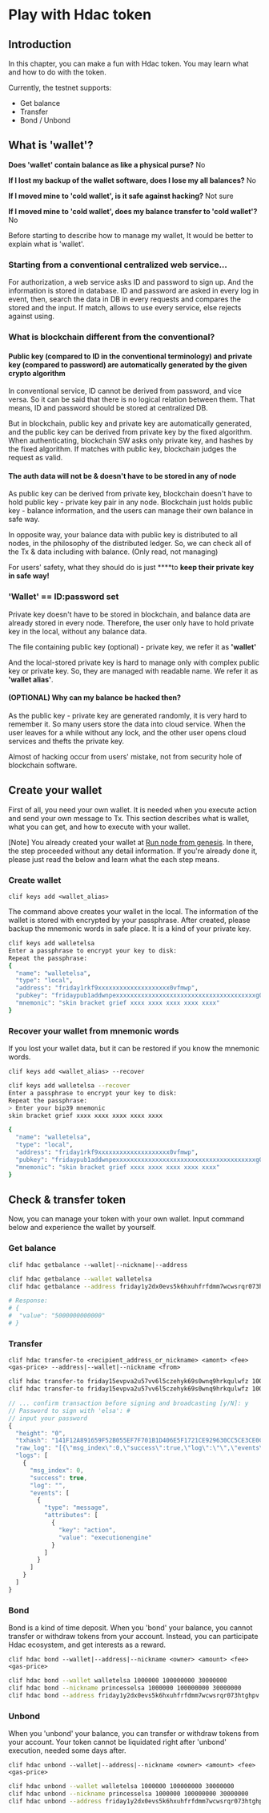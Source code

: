 # Play with Hdac token

## Introduction

In this chapter, you can make a fun with Hdac token. You may learn what and how to do with the token.

Currently, the testnet supports:

* Get balance
* Transfer
* Bond / Unbond

## What is 'wallet'?

**Does 'wallet' contain balance as like a physical purse?** No

**If I lost my backup of the wallet software, does I lose my all balances?** No

**If I moved mine to 'cold wallet', is it safe against hacking?** Not sure

**If I moved mine to 'cold wallet', does my balance transfer to 'cold wallet'?** No

Before starting to describe how to manage my wallet, It would be better to explain what is 'wallet'.

### Starting from a conventional centralized web service...

For authorization, a web service asks ID and password to sign up. And the information is stored in database. ID and password are asked in every log in event, then, search the data in DB in every requests and compares the stored and the input. If match, allows to use every service, else rejects against using.

### What is blockchain different from the conventional?

#### Public key \(compared to ID in the conventional terminology\) and private key \(compared to password\) are automatically generated by the given crypto algorithm

In conventional service, ID cannot be derived from password, and vice versa. So it can be said that there is no logical relation between them. That means, ID and password should be stored at centralized DB.

But in blockchain, public key and private key are automatically generated, and the public key can be derived from private key by the fixed algorithm. When authenticating, blockchain SW asks only private key, and hashes by the fixed algorithm. If matches with public key, blockchain judges the request as valid.

#### The auth data will not be & doesn't have to be stored in any of node

As public key can be derived from private key, blockchain doesn't have to hold public key - private key pair in any node. Blockchain just holds public key - balance information, and the users can manage their own balance in safe way.

In opposite way, your balance data with public key is distributed to all nodes, in the philosophy of the distributed ledger. So, we can check all of the Tx & data including with balance. \(Only read, not managing\)

For users' safety, what they should do is just ****to **keep their private key in safe way!**

### **'Wallet' == ID:password set**

Private key doesn't have to be stored in blockchain, and balance data are already stored in every node. Therefore, the user only have to hold private key in the local, without any balance data.

The file containing public key \(optional\) - private key, we refer it as **'wallet'**

And the local-stored private key is hard to manage only with complex public key or private key. So, they are managed with readable name. We refer it as **'wallet alias'**.

#### **\(OPTIONAL\) Why can my balance be hacked then?**

As the public key - private key are generated randomly, it is very hard to remember it. So many users store the data into cloud service. When the user leaves for a while without any lock, and the other user opens cloud services and thefts the private key.

Almost of hacking occur from users' mistake, not from security hole of blockchain software.

## Create your wallet

First of all, you need your own wallet. It is needed when you execute action and send your own message to Tx. This section describes what is wallet, what you can get, and how to execute with your wallet.

\[Note\] You already created your wallet at [Run node from genesis](run-node-from-genesis.md). In there, the step proceeded without any detail information. If you're already done it, please just read the below and learn what the each step means.

### Create wallet

`clif keys add <wallet_alias>`

The command above creates your wallet in the local. The information of the wallet is stored with encrypted by your passphrase. After created, please backup the mnemonic words in safe place. It is a kind of your private key.

```bash
clif keys add walletelsa
Enter a passphrase to encrypt your key to disk:
Repeat the passphrase:
{
  "name": "walletelsa",
  "type": "local",
  "address": "friday1rkf9xxxxxxxxxxxxxxxxxxxx0vfmwp",
  "pubkey": "fridaypub1addwnpexxxxxxxxxxxxxxxxxxxxxxxxxxxxxxxxxxxxxxxg0t5p",
  "mnemonic": "skin bracket grief xxxx xxxx xxxx xxxx xxxx"
}
```

### Recover your wallet from mnemonic words

If you lost your wallet data, but it can be restored if you know the mnemonic words.

`clif keys add <wallet_alias> --recover`

```bash
clif keys add walletelsa --recover
Enter a passphrase to encrypt your key to disk:
Repeat the passphrase:
> Enter your bip39 mnemonic
skin bracket grief xxxx xxxx xxxx xxxx xxxx

{
  "name": "walletelsa",
  "type": "local",
  "address": "friday1rkf9xxxxxxxxxxxxxxxxxxxx0vfmwp",
  "pubkey": "fridaypub1addwnpexxxxxxxxxxxxxxxxxxxxxxxxxxxxxxxxxxxxxxxg0t5p",
  "mnemonic": "skin bracket grief xxxx xxxx xxxx xxxx xxxx"
}
```

## Check & transfer token

Now, you can manage your token with your own wallet. Input command below and experience the wallet by yourself.

### Get balance

`clif hdac getbalance --wallet|--nickname|--address` 

```bash
clif hdac getbalance --wallet walletelsa
clif hdac getbalance --address friday1y2dx0evs5k6hxuhfrfdmm7wcwsrqr073htghpv

# Response:
# {
#  "value": "5000000000000"
# }
```

### Transfer

`clif hdac transfer-to <recipient_address_or_nickname> <amont> <fee> <gas-price> --address|--wallet|--nickname <from>`

```bash
clif hdac transfer-to friday15evpva2u57vv6l5czehyk69s0wnq9hrkqulwfz 1000000 100000000 22000000 --wallet walletelsa
clif hdac transfer-to friday15evpva2u57vv6l5czehyk69s0wnq9hrkqulwfz 1000000 100000000 22000000 --address friday1y2dx0evs5k6hxuhfrfdmm7wcwsrqr073htghpv
```

```javascript
// ... confirm transaction before signing and broadcasting [y/N]: y
// Password to sign with 'elsa': # 
// input your password 
{
  "height": "0",
  "txhash": "141F12A891659F52B055EF7F701B1D406E5F1721CE929630CC5CE3CE0C4C8718",
  "raw_log": "[{\"msg_index\":0,\"success\":true,\"log\":\"\",\"events\":[{\"type\":\"message\",\"attributes\":[{\"key\":\"action\",\"value\":\"executionengine\"}]}]}]",
  "logs": [
    {
      "msg_index": 0,
      "success": true,
      "log": "",
      "events": [
        {
          "type": "message",
          "attributes": [
            {
              "key": "action",
              "value": "executionengine"
            } 
          ] 
        } 
      ]
    }
  ]
}
```

### Bond

Bond is a kind of time deposit. When you 'bond' your balance, you cannot transfer or withdraw tokens from your account. Instead, you can participate Hdac ecosystem, and get interests as a reward.

`clif hdac bond --wallet|--address|--nickname <owner> <amount> <fee> <gas-price>`

```bash
clif hdac bond --wallet walletelsa 1000000 100000000 30000000
clif hdac bond --nickname princesselsa 1000000 100000000 30000000
clif hdac bond --address friday1y2dx0evs5k6hxuhfrfdmm7wcwsrqr073htghpv 1000000 100000000 30000000
```

### Unbond

When you 'unbond' your balance, you can transfer or withdraw tokens from your account. Your token cannot be liquidated right after 'unbond' execution, needed some days after.

`clif hdac unbond --wallet|--address|--nickname <owner> <amount> <fee> <gas-price>`

```bash
clif hdac unbond --wallet walletelsa 1000000 100000000 30000000
clif hdac unbond --nickname princesselsa 1000000 100000000 30000000
clif hdac unbond --address friday1y2dx0evs5k6hxuhfrfdmm7wcwsrqr073htghpv 1000000 100000000 30000000
```

